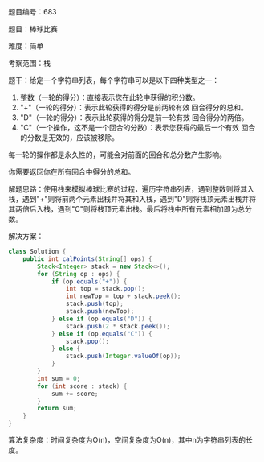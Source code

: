 题目编号：683

题目：棒球比赛

难度：简单

考察范围：栈

题干：给定一个字符串列表，每个字符串可以是以下四种类型之一：

1. 整数（一轮的得分）：直接表示您在此轮中获得的积分数。
2. "+"（一轮的得分）：表示此轮获得的得分是前两轮有效 回合得分的总和。
3. "D"（一轮的得分）：表示此轮获得的得分是前一轮有效 回合得分的两倍。
4. "C"（一个操作，这不是一个回合的分数）：表示您获得的最后一个有效 回合的分数是无效的，应该被移除。

每一轮的操作都是永久性的，可能会对前面的回合和总分数产生影响。

你需要返回你在所有回合中得分的总和。

解题思路：使用栈来模拟棒球比赛的过程，遍历字符串列表，遇到整数则将其入栈，遇到"+"则将前两个元素出栈并将其和入栈，遇到"D"则将栈顶元素出栈并将其两倍后入栈，遇到"C"则将栈顶元素出栈。最后将栈中所有元素相加即为总分数。

解决方案：

```java
class Solution {
    public int calPoints(String[] ops) {
        Stack<Integer> stack = new Stack<>();
        for (String op : ops) {
            if (op.equals("+")) {
                int top = stack.pop();
                int newTop = top + stack.peek();
                stack.push(top);
                stack.push(newTop);
            } else if (op.equals("D")) {
                stack.push(2 * stack.peek());
            } else if (op.equals("C")) {
                stack.pop();
            } else {
                stack.push(Integer.valueOf(op));
            }
        }
        int sum = 0;
        for (int score : stack) {
            sum += score;
        }
        return sum;
    }
}
```

算法复杂度：时间复杂度为O(n)，空间复杂度为O(n)，其中n为字符串列表的长度。